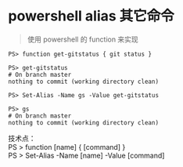 # powershell alias 其它命令

> 使用 powershell 的 function 来实现

```shell
PS> function get-gitstatus { git status }

PS> get-gitstatus
# On branch master
nothing to commit (working directory clean)

PS> Set-Alias -Name gs -Value get-gitstatus

PS> gs
# On branch master
nothing to commit (working directory clean)
```

技术点：  
PS > function [name] { [command] }  
PS > Set-Alias -Name [name] -Value [command]
